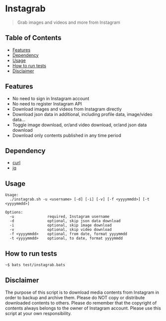 # Instagrab

> Grab images and videos and more from Instagram

## Table of Contents

- [Features](#features)
- [Dependency](#dependency)
- [Usage](#usage)
- [How to run tests](#how-to-run-tests)
- [Disclaimer](#disclaimer)

## Features

- No need to sign in Instagram account
- No need to register Instagram API
- Download images and videos from Instagram directly
- Download json data in additional, including profile data, image/video data...
- Toggle image download, or/and video download, or/and json data download
- Download only contents published in any time period

## Dependency

- [curl](https://curl.haxx.se/download.html)
- [jq](https://stedolan.github.io/jq/download/)

## Usage

```
Usage:
  ./instagrab.sh -u <username> [-d] [-i] [-v] [-f <yyyymmdd>] [-t <yyyymmdd>]

Options:
  -u               required, Instagram username
  -d               optional, skip json data download
  -i               optional, skip image download
  -v               optional, skip video download
  -f <yyyymmdd>    optional, from date, format yyyymmdd
  -t <yyyymmdd>    optional, to date, format yyyymmdd
```

## How to run tests

```bash
~$ bats test/instagrab.bats
```

## Disclaimer

The purpose of this script is to download media contents from Instagram in order to backup and archive them. Please do NOT copy or distribute downloaded contents to others. Please do remember that the copyright of contents always belongs to the owner of Instagram account. Please use this script at your own responsibility.
